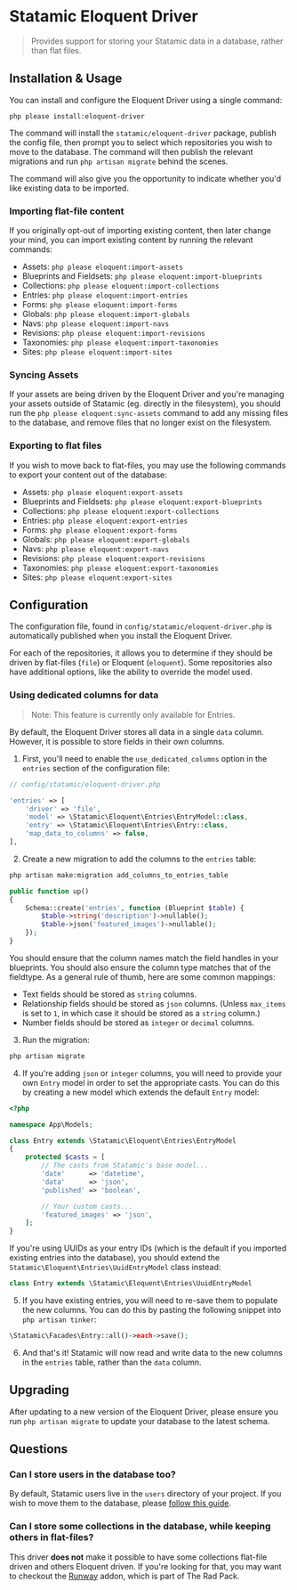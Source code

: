 # Statamic Eloquent Driver

<!-- statamic:hide -->

> Provides support for storing your Statamic data in a database, rather than flat files.

<!-- /statamic:hide -->

## Installation & Usage

You can install and configure the Eloquent Driver using a single command:

```
php please install:eloquent-driver
```

The command will install the `statamic/eloquent-driver` package, publish the config file, then prompt you to select which repositories you wish to move to the database. The command will then publish the relevant migrations and run `php artisan migrate` behind the scenes.

The command will also give you the opportunity to indicate whether you'd like existing data to be imported.

### Importing flat-file content

If you originally opt-out of importing existing content, then later change your mind, you can import existing content by running the relevant commands:

- Assets: `php please eloquent:import-assets`
- Blueprints and Fieldsets: `php please eloquent:import-blueprints`
- Collections: `php please eloquent:import-collections`
- Entries: `php please eloquent:import-entries`
- Forms: `php please eloquent:import-forms`
- Globals: `php please eloquent:import-globals`
- Navs: `php please eloquent:import-navs`
- Revisions: `php please eloquent:import-revisions`
- Taxonomies: `php please eloquent:import-taxonomies`
- Sites: `php please eloquent:import-sites`

### Syncing Assets

If your assets are being driven by the Eloquent Driver and you're managing your assets outside of Statamic (eg. directly in the filesystem), you should run the `php please eloquent:sync-assets` command to add any missing files to the database, and remove files that no longer exist on the filesystem.

### Exporting to flat files

If you wish to move back to flat-files, you may use the following commands to export your content out of the database:

- Assets: `php please eloquent:export-assets`
- Blueprints and Fieldsets: `php please eloquent:export-blueprints`
- Collections: `php please eloquent:export-collections`
- Entries: `php please eloquent:export-entries`
- Forms: `php please eloquent:export-forms`
- Globals: `php please eloquent:export-globals`
- Navs: `php please eloquent:export-navs`
- Revisions: `php please eloquent:export-revisions`
- Taxonomies: `php please eloquent:export-taxonomies`
- Sites: `php please eloquent:export-sites`

## Configuration

The configuration file, found in `config/statamic/eloquent-driver.php` is automatically published when you install the Eloquent Driver. 

For each of the repositories, it allows you to determine if they should be driven by flat-files (`file`) or Eloquent (`eloquent`). Some repositories also have additional options, like the ability to override the model used.

### Using dedicated columns for data

> Note: This feature is currently only available for Entries.

By default, the Eloquent Driver stores all data in a single `data` column. However, it is possible to store fields in their own columns. 

1. First, you'll need to enable the `use_dedicated_columns` option in the `entries` section of the configuration file:

```php
// config/statamic/eloquent-driver.php

'entries' => [
    'driver' => 'file',
    'model' => \Statamic\Eloquent\Entries\EntryModel::class,
    'entry' => \Statamic\Eloquent\Entries\Entry::class,
    'map_data_to_columns' => false,
],
```

2. Create a new migration to add the columns to the `entries` table:

```bash
php artisan make:migration add_columns_to_entries_table
```

```php
public function up()
{
    Schema::create('entries', function (Blueprint $table) {
        $table->string('description')->nullable();
        $table->json('featured_images')->nullable();
    });
}
```

You should ensure that the column names match the field handles in your blueprints. You should also ensure the column type matches that of the fieldtype. As a general rule of thumb, here are some common mappings:

* Text fields should be stored as `string` columns.
* Relationship fields should be stored as `json` columns. (Unless `max_items` is set to `1`, in which case it should be stored as a `string` column.)
* Number fields should be stored as `integer` or `decimal` columns.

3. Run the migration:

```bash
php artisan migrate
```

4. If you're adding `json` or `integer` columns, you will need to provide your own `Entry` model in order to set the appropriate casts. You can do this by creating a new model which extends the default `Entry` model:

```php
<?php

namespace App\Models;

class Entry extends \Statamic\Eloquent\Entries\EntryModel
{
    protected $casts = [
        // The casts from Statamic's base model...
        'date'      => 'datetime',
        'data'      => 'json',
        'published' => 'boolean',

        // Your custom casts...
        'featured_images' => 'json',
    ];
}
```

If you're using UUIDs as your entry IDs (which is the default if you imported existing entries into the database), you should extend the `Statamic\Eloquent\Entries\UuidEntryModel` class instead:

```php
class Entry extends \Statamic\Eloquent\Entries\UuidEntryModel
```

5. If you have existing entries, you will need to re-save them to populate the new columns. You can do this by pasting the following snippet into `php artisan tinker`:

```php
\Statamic\Facades\Entry::all()->each->save();
```

6. And that's it! Statamic will now read and write data to the new columns in the `entries` table, rather than the `data` column.

## Upgrading

After updating to a new version of the Eloquent Driver, please ensure you run `php artisan migrate` to update your database to the latest schema.

## Questions

### Can I store users in the database too?

By default, Statamic users live in the `users` directory of your project. If you wish to move them to the database, please [follow this guide](https://statamic.dev/tips/storing-users-in-a-database). 

### Can I store some collections in the database, while keeping others in flat-files?

This driver **does not** make it possible to have some collections flat-file driven and others Eloquent driven. If you're looking for that, you may want to checkout the [Runway](https://statamic.com/addons/rad-pack/runway) addon, which is part of The Rad Pack.
